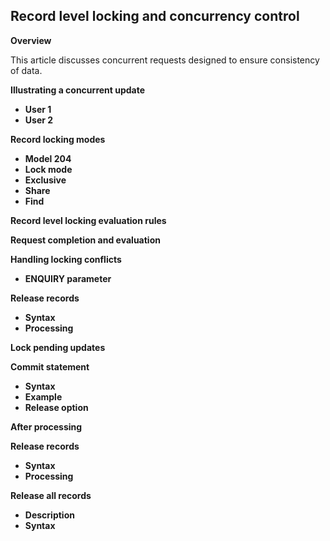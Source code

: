 ## Record level locking and concurrency control

**Overview**

This article discusses concurrent requests designed to ensure consistency of data.

**Illustrating a concurrent update**

* **User 1**
* **User 2**

**Record locking modes**

* **Model 204**
* **Lock mode**
* **Exclusive**
* **Share**
* **Find**

**Record level locking evaluation rules**

**Request completion and evaluation**

**Handling locking conflicts**

* **ENQUIRY parameter**

**Release records**

* **Syntax**
* **Processing**

**Lock pending updates**

**Commit statement**

* **Syntax**
* **Example**
* **Release option**

**After processing**

**Release records**

* **Syntax**
* **Processing**

**Release all records**

* **Description**
* **Syntax**